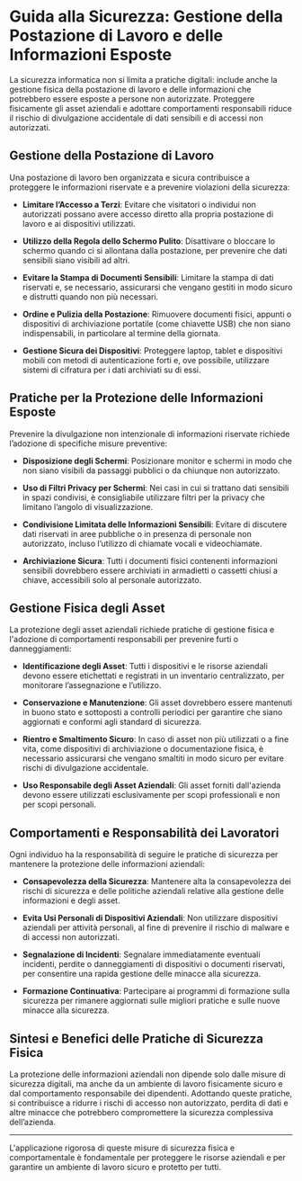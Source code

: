# Guida alla Sicurezza: Gestione della Postazione di Lavoro e delle Informazioni Esposte

La sicurezza informatica non si limita a pratiche digitali: include anche la gestione fisica della postazione di lavoro e delle informazioni che potrebbero essere esposte a persone non autorizzate. Proteggere fisicamente gli asset aziendali e adottare comportamenti responsabili riduce il rischio di divulgazione accidentale di dati sensibili e di accessi non autorizzati.

## Gestione della Postazione di Lavoro

Una postazione di lavoro ben organizzata e sicura contribuisce a proteggere le informazioni riservate e a prevenire violazioni della sicurezza:

- **Limitare l’Accesso a Terzi**: Evitare che visitatori o individui non autorizzati possano avere accesso diretto alla propria postazione di lavoro e ai dispositivi utilizzati.
  
- **Utilizzo della Regola dello Schermo Pulito**: Disattivare o bloccare lo schermo quando ci si allontana dalla postazione, per prevenire che dati sensibili siano visibili ad altri.

- **Evitare la Stampa di Documenti Sensibili**: Limitare la stampa di dati riservati e, se necessario, assicurarsi che vengano gestiti in modo sicuro e distrutti quando non più necessari.

- **Ordine e Pulizia della Postazione**: Rimuovere documenti fisici, appunti o dispositivi di archiviazione portatile (come chiavette USB) che non siano indispensabili, in particolare al termine della giornata.

- **Gestione Sicura dei Dispositivi**: Proteggere laptop, tablet e dispositivi mobili con metodi di autenticazione forti e, ove possibile, utilizzare sistemi di cifratura per i dati archiviati su di essi.

## Pratiche per la Protezione delle Informazioni Esposte

Prevenire la divulgazione non intenzionale di informazioni riservate richiede l’adozione di specifiche misure preventive:

- **Disposizione degli Schermi**: Posizionare monitor e schermi in modo che non siano visibili da passaggi pubblici o da chiunque non autorizzato.

- **Uso di Filtri Privacy per Schermi**: Nei casi in cui si trattano dati sensibili in spazi condivisi, è consigliabile utilizzare filtri per la privacy che limitano l’angolo di visualizzazione.

- **Condivisione Limitata delle Informazioni Sensibili**: Evitare di discutere dati riservati in aree pubbliche o in presenza di personale non autorizzato, incluso l’utilizzo di chiamate vocali e videochiamate.

- **Archiviazione Sicura**: Tutti i documenti fisici contenenti informazioni sensibili dovrebbero essere archiviati in armadietti o cassetti chiusi a chiave, accessibili solo al personale autorizzato.

## Gestione Fisica degli Asset

La protezione degli asset aziendali richiede pratiche di gestione fisica e l'adozione di comportamenti responsabili per prevenire furti o danneggiamenti:

- **Identificazione degli Asset**: Tutti i dispositivi e le risorse aziendali devono essere etichettati e registrati in un inventario centralizzato, per monitorare l’assegnazione e l’utilizzo.

- **Conservazione e Manutenzione**: Gli asset dovrebbero essere mantenuti in buono stato e sottoposti a controlli periodici per garantire che siano aggiornati e conformi agli standard di sicurezza.

- **Rientro e Smaltimento Sicuro**: In caso di asset non più utilizzati o a fine vita, come dispositivi di archiviazione o documentazione fisica, è necessario assicurarsi che vengano smaltiti in modo sicuro per evitare rischi di divulgazione accidentale.

- **Uso Responsabile degli Asset Aziendali**: Gli asset forniti dall'azienda devono essere utilizzati esclusivamente per scopi professionali e non per scopi personali.

## Comportamenti e Responsabilità dei Lavoratori

Ogni individuo ha la responsabilità di seguire le pratiche di sicurezza per mantenere la protezione delle informazioni aziendali:

- **Consapevolezza della Sicurezza**: Mantenere alta la consapevolezza dei rischi di sicurezza e delle politiche aziendali relative alla gestione delle informazioni e degli asset.

- **Evita Usi Personali di Dispositivi Aziendali**: Non utilizzare dispositivi aziendali per attività personali, al fine di prevenire il rischio di malware e di accessi non autorizzati.

- **Segnalazione di Incidenti**: Segnalare immediatamente eventuali incidenti, perdite o danneggiamenti di dispositivi o documenti riservati, per consentire una rapida gestione delle minacce alla sicurezza.

- **Formazione Continuativa**: Partecipare ai programmi di formazione sulla sicurezza per rimanere aggiornati sulle migliori pratiche e sulle nuove minacce alla sicurezza.

## Sintesi e Benefici delle Pratiche di Sicurezza Fisica

La protezione delle informazioni aziendali non dipende solo dalle misure di sicurezza digitali, ma anche da un ambiente di lavoro fisicamente sicuro e dal comportamento responsabile dei dipendenti. Adottando queste pratiche, si contribuisce a ridurre i rischi di accesso non autorizzato, perdita di dati e altre minacce che potrebbero compromettere la sicurezza complessiva dell’azienda.

---

L'applicazione rigorosa di queste misure di sicurezza fisica e comportamentale è fondamentale per proteggere le risorse aziendali e per garantire un ambiente di lavoro sicuro e protetto per tutti.
